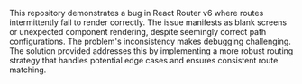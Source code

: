 This repository demonstrates a bug in React Router v6 where routes intermittently fail to render correctly.  The issue manifests as blank screens or unexpected component rendering, despite seemingly correct path configurations.  The problem's inconsistency makes debugging challenging.  The solution provided addresses this by implementing a more robust routing strategy that handles potential edge cases and ensures consistent route matching.